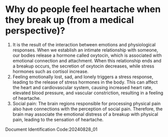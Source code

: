 # Why do people feel heartache when they break up (from a medical perspective)?

1. It is the result of the interaction between emotions and physiological responses. When we establish an intimate relationship with someone, our bodies release a hormone called oxytocin, which is associated with emotional connection and attachment. When this relationship ends and a breakup occurs, the secretion of oxytocin decreases, while stress hormones such as cortisol increase.
2. Feeling emotionally lost, sad, and lonely triggers a stress response, leading to the release of stress hormones in the body. This can affect the heart and cardiovascular system, causing increased heart rate, elevated blood pressure, and vascular constriction, resulting in a feeling of heartache.
3. Social pain: The brain regions responsible for processing physical pain also have connections with the perception of social pain. Therefore, the brain may associate the emotional distress of a breakup with physical pain, leading to the sensation of heartache.

Document Identification Code:20240828_01
